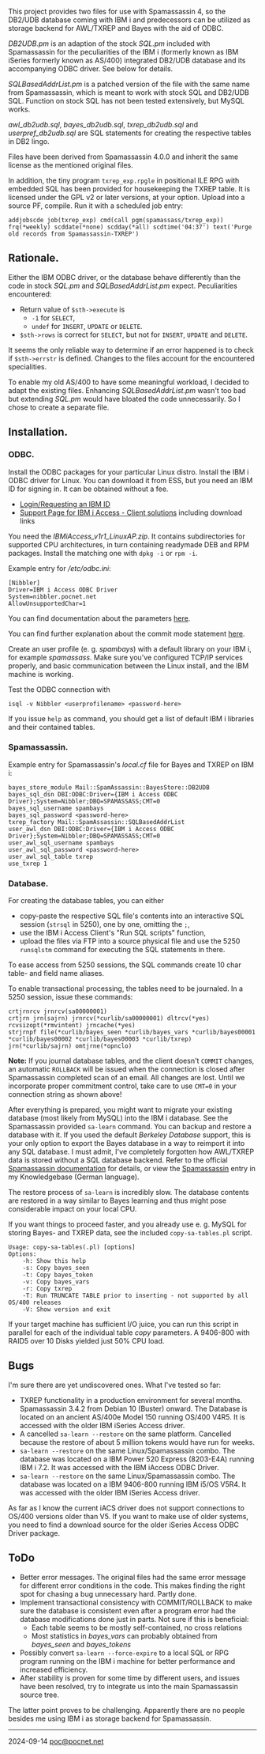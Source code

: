 This project provides two files for use with Spamassassin 4, so the DB2/UDB database coming with IBM i and predecessors can be utilized as storage backend for AWL/TXREP and Bayes with the aid of ODBC.

*DB2UDB.pm* is an adaption of the stock *SQL.pm* included with Spamassassin for the peculiarities of the IBM i (formerly known as IBM iSeries formerly known as AS/400) integrated DB2/UDB database and its accompanying ODBC driver. See below for details.

*SQLBasedAddrList.pm* is a patched version of the file with the same name from Spamassassin, which is meant to work with stock SQL and DB2/UDB SQL. Function on stock SQL has not been tested extensively, but MySQL works.

*awl_db2udb.sql*, *bayes_db2udb.sql*, *txrep_db2udb.sql* and *userpref_db2udb.sql* are SQL statements for creating the respective tables in DB2 lingo.

Files have been derived from Spamassassin 4.0.0 and inherit the same license as the mentioned original files.

In addition, the tiny program `txrep_exp.rpgle` in positional ILE RPG with embedded SQL has been provided for housekeeping the TXREP table. It is licensed under the GPL v2 or later versions, at your option. Upload into a source PF, compile. Run it with a scheduled job entry:
```
addjobscde job(txrep_exp) cmd(call pgm(spamassass/txrep_exp)) frq(*weekly) scddate(*none) scdday(*all) scdtime('04:37') text('Purge old records from Spamassassin-TXREP')
```

## Rationale.
Either the IBM ODBC driver, or the database behave differently than the code in stock *SQL.pm* and *SQLBasedAddrList.pm* expect. Peculiarities encountered:
- Return value of `$sth->execute` is
   - `-1` for `SELECT`,
   - `undef` for `INSERT`, `UPDATE` or `DELETE`.
- `$sth->rows` is correct for `SELECT`, but not for `INSERT`, `UPDATE` and `DELETE`.

It seems the only reliable way to determine if an error happened is to check if `$sth->errstr` is defined. Changes to the files account for the encountered specialities.

To enable my old AS/400 to have some meaningful workload, I decided to adapt the existing files. Enhancing *SQLBasedAddrList.pm* wasn't too bad but extending *SQL.pm* would have bloated the code unnecessarily. So I chose to create a separate file.

## Installation.
### ODBC.
Install the ODBC packages for your particular Linux distro. Install the IBM i ODBC driver for Linux. You can download it from ESS, but you need an IBM ID for signing in. It can be obtained without a fee.
- [Login/Requesting an IBM ID](https://www.ibm.com/servers/eserver/ess/ProtectedServlet.wss)
- [Support Page for IBM i Access - Client solutions](https://www.ibm.com/support/pages/node/633843) including download links

You need the *IBMiAccess_v1r1_LinuxAP.zip*. It contains subdirectories for supported CPU architectures, in turn containing readymade DEB and RPM packages. Install the matching one with `dpkg -i` or `rpm -i`.

Example entry for */etc/odbc.ini*:
```
[Nibbler]
Driver=IBM i Access ODBC Driver
System=nibbler.pocnet.net
AllowUnsupportedChar=1
```
You can find documentation about the parameters [here](https://www.ibm.com/support/knowledgecenter/ssw_ibm_i_73/rzaik/connectkeywords.htm).

You can find further explanation about the commit mode statement [here](https://www-01.ibm.com/support/docview.wss?uid=nas8N1017566).

Create an user profile (e. g. *spambays*) with a default library on your IBM i, for example *spamassass*. Make sure you've configured TCP/IP services properly, and basic communication between the Linux install, and the IBM machine is working.

Test the ODBC connection with
```
isql -v Nibbler <userprofilename> <password-here>
```
If you issue `help` as command, you should get a list of default IBM i libraries and their contained tables.

### Spamassassin.
Example entry for Spamassassin's *local.cf* file for Bayes and TXREP on IBM i:
```
bayes_store_module Mail::SpamAssassin::BayesStore::DB2UDB
bayes_sql_dsn DBI:ODBC:Driver={IBM i Access ODBC Driver};System=Nibbler;DBQ=SPAMASSASS;CMT=0
bayes_sql_username spambays
bayes_sql_password <password-here>
txrep_factory Mail::SpamAssassin::SQLBasedAddrList
user_awl_dsn DBI:ODBC:Driver={IBM i Access ODBC Driver};System=Nibbler;DBQ=SPAMASSASS;CMT=0
user_awl_sql_username spambays
user_awl_sql_password <password-here>
user_awl_sql_table txrep
use_txrep 1
```

### Database.
For creating the database tables, you can either
- copy-paste the respective SQL file's contents into an interactive SQL session (`strsql` in 5250), one by one, omitting the `;`,
- use the IBM i Access Client's "Run SQL scripts" function,
- upload the files via FTP into a source physical file and use the 5250 `runsqlstm` command for executing the SQL statements in there.

To ease access from 5250 sessions, the SQL commands create 10 char table- and field name aliases.

To enable transactional processing, the tables need to be journaled. In a 5250 session, issue these commands:
```
crtjrnrcv jrnrcv(sa00000001)
crtjrn jrn(sajrn) jrnrcv(*curlib/sa00000001) dltrcv(*yes) rcvsizopt(*rmvintent) jrncache(*yes)
strjrnpf file(*curlib/bayes_seen *curlib/bayes_vars *curlib/bayes00001 *curlib/bayes00002 *curlib/bayes00003 *curlib/txrep) jrn(*curlib/sajrn) omtjrne(*opnclo)
```
**Note:** If you journal database tables, and the client doesn't `COMMIT` changes, an automatic `ROLLBACK` will be issued when the connection is closed after Spamassassin completed scan of an email. All changes are lost. Until we incorporate proper commitment control, take care to use `CMT=0` in your connection string as shown above!

After everything is prepared, you might want to migrate your existing database (most likely from MySQL) into the IBM i database. See the Spamassassin provided `sa-learn` command. You can backup and restore a database with it. If you used the default *Berkeley Database* support, this is your only option to export the Bayes database in a way to reimport it into any SQL database. I must admit, I've completely forgotten how AWL/TXREP data is stored without a SQL database backend. Refer to the official [Spamassassin documentation](https://spamassassin.apache.org/doc.html) for details, or view the [Spamassassin](https://kb.pocnet.net/wiki/Spamassassin) entry in my Knowledgebase (German language).

The restore process of `sa-learn` is incredibly slow. The database contents are restored in a way similar to Bayes learning and thus might pose considerable impact on your local CPU.

If you want things to proceed faster, and you already use e. g. MySQL for storing Bayes- and TXREP data, see the included `copy-sa-tables.pl` script.
```
Usage: copy-sa-tables(.pl) [options]
Options:
    -h: Show this help
    -s: Copy bayes_seen
    -t: Copy bayes_token
    -v: Copy bayes_vars
    -r: Copy txrep
    -T: Run TRUNCATE TABLE prior to inserting - not supported by all OS/400 releases
    -V: Show version and exit
```
If your target machine has sufficient I/O juice, you can run this script in parallel for each of the individual table *copy* parameters. A 9406-800 with RAID5 over 10 Disks yielded just 50% CPU load.

## Bugs
I'm sure there are yet undiscovered ones. What I've tested so far:
- TXREP functionality in a production environment for several months. Spamassassin 3.4.2 from Debian 10 (Buster) onward. The Database is located on an ancient AS/400e Model 150 running OS/400 V4R5. It is accessed with the older IBM iSeries Access driver.
- A cancelled `sa-learn --restore` on the same platform. Cancelled because the restore of about 5 million tokens would have run for weeks.
- `sa-learn --restore` on the same Linux/Spamassassin combo. The database was located on a IBM Power 520 Express (8203-E4A) running IBM i 7.2. It was accessed with the IBM iAccess ODBC Driver.
- `sa-learn --restore` on the same Linux/Spamassassin combo. The database was located on a IBM 9406-800 running IBM i5/OS V5R4. It was accessed with the older IBM iSeries Access driver.

As far as I know the current iACS driver does not support connections to OS/400 versions older than V5. If you want to make use of older systems, you need to find a download source for the older iSeries Access ODBC Driver package.

## ToDo
- Better error messages. The original files had the same error message for different error conditions in the code. This makes finding the right spot for chasing a bug unnecessary hard. Partly done.
- Implement transactional consistency with COMMIT/ROLLBACK to make sure the database is consistent even after a program error had the database modifications done just in parts. Not sure if this is beneficial:
   - Each table seems to be mostly self-contained, no cross relations
   - Most statistics in *bayes_vars* can probably obtained from *bayes_seen* and *bayes_tokens*
- Possibly convert `sa-learn --force-expire` to a local SQL or RPG program running on the IBM i machine for better performance and increased efficiency.
- After stability is proven for some time by different users, and issues have been resolved, try to integrate us into the main Spamassassin source tree.

The latter point proves to be challenging. Apparently there are no people besides me using IBM i as storage backend for Spamassassin.

----

2024-09-14 poc@pocnet.net
